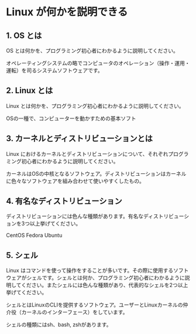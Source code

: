 # Linux が何かを説明できる

## 1. OS とは
OS とは何かを、プログラミング初心者にわかるように説明してください。

オペレーティングシステムの略でコンピュータのオペレーション（操作・運用・運転）を司るシステムソフトウェアです。

## 2. Linux とは
Linux とは何かを、プログラミング初心者にわかるように説明してください。

OSの一種で、コンピューターを動かすための基本ソフト

## 3. カーネルとディストリビューションとは

Linux におけるカーネルとディストリビューションについて、それぞれプログラミング初心者にわかるように説明してください。

カーネルはOSの中核となるソフトウェア。ディストリビューションはカーネルに色々なソフトウェアを組み合わせて使いやすくしたもの。

## 4. 有名なディストリビューション

ディストリビューションには色んな種類があります。有名なディストリビューションを3つ以上挙げてください。

CentOS
Fedora
Ubuntu


## 5. シェル

Linux はコマンドを使って操作をすることが多いです。その際に使用するソフトウェアがシェルです。シェルとは何か、プログラミング初心者にわかるように説明してください。またシェルには色んな種類があり、代表的なシェルを2つ以上挙げてください。

シェルとはLinuxのCLIを提供するソフトウェア。ユーザーとLinuxカーネルの仲介役（カーネルのインターフェース）をしています。

シェルの種類にはsh、bash, zshがあります。